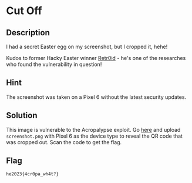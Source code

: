 Cut Off
=============

Description
-------------
I had a secret Easter egg on my screenshot, but I cropped it, hehe!

Kudos to former Hacky Easter winner [Retr0id](https://twitter.com/David3141593) - he's one of the researches who found the vulnerability in question!


Hint
-------------
The screenshot was taken on a Pixel 6 without the latest security updates.


Solution
-------------
This image is vulnerable to the Acropalypse exploit.
Go [here](https://acropalypse.app) and upload `screenshot.png` with Pixel 6 as the device type to reveal the QR code that was cropped out.
Scan the code to get the flag.

Flag
-------------
`he2023{4cr0pa_wh4t?}`